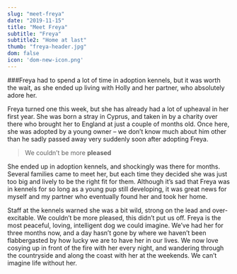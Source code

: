 ```yaml
---
slug: "meet-freya"
date: "2019-11-15"
title: "Meet Freya"
subtitle: "Freya"
subtitle2: "Home at last"
thumb: "freya-header.jpg"
dom: false
icon: 'dom-new-icon.png'
---
```


###Freya had to spend a lot of time in adoption kennels, but it was worth the wait, as she ended up living with Holly and her partner, who absolutely adore her.   

Freya turned one this week, but she has already had a lot of upheaval in her first year. She was born a stray in Cyprus, and taken in by a charity over there who brought her to England at just a couple of months old. Once here, she was adopted by a young owner – we don’t know much about him other than he sadly passed away very suddenly soon after adopting Freya. 

> We couldn’t be more **pleased**

She ended up in adoption kennels, and shockingly was there for months. Several families came to meet her, but each time they decided she was just too big and lively to be the right fit for them. Although it’s sad that Freya was in kennels for so long as a young pup still developing, it was great news for myself and my partner who eventually found her and took her home. 

Staff at the kennels warned she was a bit wild, strong on the lead and over-excitable. We couldn’t be more pleased, this didn’t put us off. Freya is the most peaceful, loving, intelligent dog we could imagine. We’ve had her for three months now, and a day hasn’t gone by where we haven’t been flabbergasted by how lucky we are to have her in our lives. We now love cosying up in front of the fire with her every night, and wandering through the countryside and along the coast with her at the weekends. We can’t imagine life without her. 
